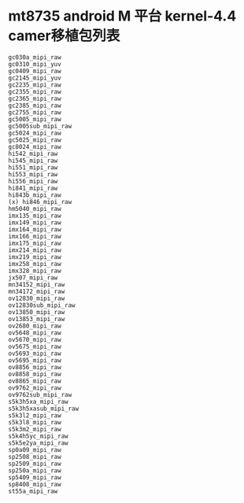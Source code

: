 # mt8735 android M 平台 kernel-4.4 camer移植包列表

    gc030a_mipi_raw
    gc0310_mipi_yuv
    gc0409_mipi_raw
    gc2145_mipi_yuv
    gc2235_mipi_raw
    gc2355_mipi_raw
    gc2365_mipi_raw
    gc2385_mipi_raw
    gc2755_mipi_raw
    gc5005_mipi_raw
    gc5005sub_mipi_raw
    gc5024_mipi_raw
    gc5025_mipi_raw
    gc8024_mipi_raw
    hi542_mipi_raw
    hi545_mipi_raw
    hi551_mipi_raw
    hi553_mipi_raw
    hi556_mipi_raw
    hi841_mipi_raw
    hi843b_mipi_raw
    (x) hi846_mipi_raw  
    hm5040_mipi_raw
    imx135_mipi_raw
    imx149_mipi_raw
    imx164_mipi_raw
    imx166_mipi_raw
    imx175_mipi_raw
    imx214_mipi_raw
    imx219_mipi_raw
    imx258_mipi_raw
    imx328_mipi_raw
    jx507_mipi_raw
    mn34152_mipi_raw
    mn34172_mipi_raw
    ov12830_mipi_raw
    ov12830sub_mipi_raw
    ov13850_mipi_raw
    ov13853_mipi_raw
    ov2680_mipi_raw
    ov5648_mipi_raw
    ov5670_mipi_raw
    ov5675_mipi_raw
    ov5693_mipi_raw
    ov5695_mipi_raw
    ov8856_mipi_raw
    ov8858_mipi_raw
    ov8865_mipi_raw
    ov9762_mipi_raw
    ov9762sub_mipi_raw
    s5k3h5xa_mipi_raw
    s5k3h5xasub_mipi_raw
    s5k3l2_mipi_raw
    s5k3l8_mipi_raw
    s5k3m2_mipi_raw
    s5k4h5yc_mipi_raw
    s5k5e2ya_mipi_raw
    sp0a09_mipi_raw
    sp2508_mipi_raw
    sp2509_mipi_raw
    sp250a_mipi_raw
    sp5409_mipi_raw
    sp8408_mipi_raw
    st55a_mipi_raw
